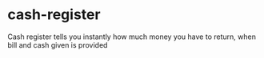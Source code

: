 # cash-register
 Cash register tells you instantly how much money you have to return, when bill and cash given is provided
